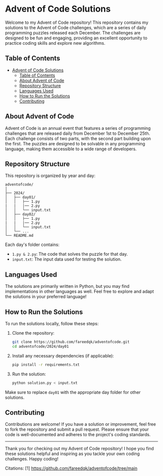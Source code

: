 # Advent of Code Solutions

Welcome to my Advent of Code repository! This repository contains my solutions to the Advent of Code challenges, which are a series of daily programming puzzles released each December. The challenges are designed to be fun and engaging, providing an excellent opportunity to practice coding skills and explore new algorithms.

## Table of Contents

- [Advent of Code Solutions](#advent-of-code-solutions)
  - [Table of Contents](#table-of-contents)
  - [About Advent of Code](#about-advent-of-code)
  - [Repository Structure](#repository-structure)
  - [Languages Used](#languages-used)
  - [How to Run the Solutions](#how-to-run-the-solutions)
  - [Contributing](#contributing)

## About Advent of Code

Advent of Code is an annual event that features a series of programming challenges that are released daily from December 1st to December 25th. Each challenge consists of two parts, with the second part building upon the first. The puzzles are designed to be solvable in any programming language, making them accessible to a wide range of developers.

## Repository Structure

This repository is organized by year and day:

```
adventofcode/
│
├── 2024/
│   ├── day01/
│   │   ├── 1.py 
|   |   |── 2.py
│   │   └── input.txt
│   ├── day02/
│   │   ├── 1.py
|   |   |── 2.py
│   │   └── input.txt
│   └── ...
└── README.md
```

Each day's folder contains:
- `1.py & 2.py`: The code that solves the puzzle for that day.
- `input.txt`: The input data used for testing the solution.

## Languages Used

The solutions are primarily written in Python, but you may find implementations in other languages as well. Feel free to explore and adapt the solutions in your preferred language!

## How to Run the Solutions

To run the solutions locally, follow these steps:

1. Clone the repository:
   ```bash
   git clone https://github.com/fareedqk/adventofcode.git
   cd adventofcode/2024/day01
   ```

2. Install any necessary dependencies (if applicable):
   ```bash
   pip install -r requirements.txt
   ```

3. Run the solution:
   ```bash
   python solution.py < input.txt
   ```

Make sure to replace `day01` with the appropriate day folder for other solutions.

## Contributing

Contributions are welcome! If you have a solution or improvement, feel free to fork the repository and submit a pull request. Please ensure that your code is well-documented and adheres to the project's coding standards.

---

Thank you for checking out my Advent of Code repository! I hope you find these solutions helpful and inspiring as you tackle your own coding challenges. Happy coding!

Citations:
[1] https://github.com/fareedqk/adventofcode/tree/main
